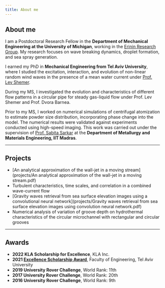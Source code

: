 ```yaml
---
title: About me
---
```



## About me

I am a Postdoctoral Research Fellow in the **Department of Mechanical Engineering at the University of Michigan**, working in the [Erinin Research Group](https://erinin.engin.umich.edu/). My research focuses on wave breaking dynamics, droplet formation, and sea spray generation.

I earned my PhD in **Mechanical Engineering from Tel Aviv University**, where I studied the excitation, interaction, and evolution of non-linear random wind waves in the presence of a mean water current under [Prof. Lev Shemer](https://levshemer.sites.tau.ac.il/). 

During my MS, I investigated the evolution and characteristics of different flow patterns in a circular pipe for steady gas-liquid flow under Prof. Lev Shemer and Prof. Dvora Barnea.

Prior to my MS, I worked on numerical simulations of centrifugal atomization to estimate powder size distribution, incorporating phase change into the model. The numerical results were validated against experiments conducted using high-speed imaging. This work was carried out under the supervision of [Prof. Sabita Sarkar](https://sites.google.com/smail.iitm.ac.in/sabita) at the **Department of Metallurgy and Materials Engineering, IIT Madras**.

---
## Projects
- [An analytical approximation of the wall-jet in a moving stream](projects/An analytical approximation of the wall-jet in a moving stream.pdf)
- Turbulent characteristics, time scales, and correlation in a combined wave-current flow
- [Gravity waves retrieval from sea surface elevation images using a convolutional neural network](projects/Gravity waves retrieval from sea surface elevation images using convolution neural network.pdf)
- Numerical analysis of variation of groove depth on hydrothermal characteristics of the circular microchannel with rectangular and circular grooves

---
## Awards
- **2022 KLA Scholarship for Excellence**, KLA Inc.
- **2021 [Excellence Scholarship Award](https://engineering.tau.ac.il/Engineering-Faculty-Awarding-Excellence-Scholarships-Graduate-Degree-2021)**, Faculty of Engineering, Tel Aviv University
- **2019 University Rover Challenge**, World Rank: 11th
- **2017 University Rover Challenge**, World Rank: 20th
- **2016 University Rover Challenge**, World Rank: 9th
